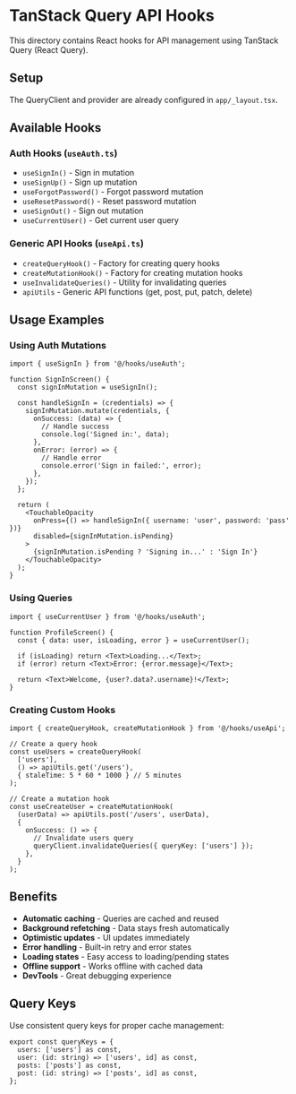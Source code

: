 # TanStack Query API Hooks

This directory contains React hooks for API management using TanStack Query (React Query).

## Setup

The QueryClient and provider are already configured in `app/_layout.tsx`.

## Available Hooks

### Auth Hooks (`useAuth.ts`)

- `useSignIn()` - Sign in mutation
- `useSignUp()` - Sign up mutation  
- `useForgotPassword()` - Forgot password mutation
- `useResetPassword()` - Reset password mutation
- `useSignOut()` - Sign out mutation
- `useCurrentUser()` - Get current user query

### Generic API Hooks (`useApi.ts`)

- `createQueryHook()` - Factory for creating query hooks
- `createMutationHook()` - Factory for creating mutation hooks
- `useInvalidateQueries()` - Utility for invalidating queries
- `apiUtils` - Generic API functions (get, post, put, patch, delete)

## Usage Examples

### Using Auth Mutations

```tsx
import { useSignIn } from '@/hooks/useAuth';

function SignInScreen() {
  const signInMutation = useSignIn();
  
  const handleSignIn = (credentials) => {
    signInMutation.mutate(credentials, {
      onSuccess: (data) => {
        // Handle success
        console.log('Signed in:', data);
      },
      onError: (error) => {
        // Handle error
        console.error('Sign in failed:', error);
      },
    });
  };

  return (
    <TouchableOpacity 
      onPress={() => handleSignIn({ username: 'user', password: 'pass' })}
      disabled={signInMutation.isPending}
    >
      {signInMutation.isPending ? 'Signing in...' : 'Sign In'}
    </TouchableOpacity>
  );
}
```

### Using Queries

```tsx
import { useCurrentUser } from '@/hooks/useAuth';

function ProfileScreen() {
  const { data: user, isLoading, error } = useCurrentUser();
  
  if (isLoading) return <Text>Loading...</Text>;
  if (error) return <Text>Error: {error.message}</Text>;
  
  return <Text>Welcome, {user?.data?.username}!</Text>;
}
```

### Creating Custom Hooks

```tsx
import { createQueryHook, createMutationHook } from '@/hooks/useApi';

// Create a query hook
const useUsers = createQueryHook(
  ['users'],
  () => apiUtils.get('/users'),
  { staleTime: 5 * 60 * 1000 } // 5 minutes
);

// Create a mutation hook
const useCreateUser = createMutationHook(
  (userData) => apiUtils.post('/users', userData),
  {
    onSuccess: () => {
      // Invalidate users query
      queryClient.invalidateQueries({ queryKey: ['users'] });
    },
  }
);
```

## Benefits

- **Automatic caching** - Queries are cached and reused
- **Background refetching** - Data stays fresh automatically
- **Optimistic updates** - UI updates immediately
- **Error handling** - Built-in retry and error states
- **Loading states** - Easy access to loading/pending states
- **Offline support** - Works offline with cached data
- **DevTools** - Great debugging experience

## Query Keys

Use consistent query keys for proper cache management:

```tsx
export const queryKeys = {
  users: ['users'] as const,
  user: (id: string) => ['users', id] as const,
  posts: ['posts'] as const,
  post: (id: string) => ['posts', id] as const,
};
```
